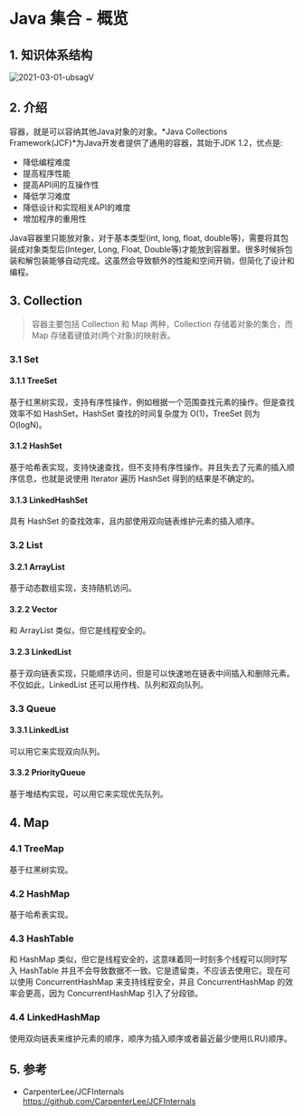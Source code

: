 # Java 集合 - 概览

## 1. 知识体系结构

![2021-03-01-ubsagV](https://image.ldbmcs.com/2021-03-01-ubsagV.jpg)

## 2. 介绍

容器，就是可以容纳其他Java对象的对象。*Java Collections Framework(JCF)*为Java开发者提供了通用的容器，其始于JDK 1.2，优点是:

- 降低编程难度
- 提高程序性能
- 提高API间的互操作性
- 降低学习难度
- 降低设计和实现相关API的难度
- 增加程序的重用性

Java容器里只能放对象，对于基本类型(int, long, float, double等)，需要将其包装成对象类型后(Integer, Long, Float, Double等)才能放到容器里。很多时候拆包装和解包装能够自动完成。这虽然会导致额外的性能和空间开销，但简化了设计和编程。

## 3. Collection

> 容器主要包括 Collection 和 Map 两种，Collection 存储着对象的集合，而 Map 存储着键值对(两个对象)的映射表。

### 3.1 Set

#### 3.1.1 TreeSet

基于红黑树实现，支持有序性操作，例如根据一个范围查找元素的操作。但是查找效率不如 HashSet，HashSet 查找的时间复杂度为 O(1)，TreeSet 则为 O(logN)。

#### 3.1.2 HashSet

基于哈希表实现，支持快速查找，但不支持有序性操作。并且失去了元素的插入顺序信息，也就是说使用 Iterator 遍历 HashSet 得到的结果是不确定的。

#### 3.1.3 LinkedHashSet

具有 HashSet 的查找效率，且内部使用双向链表维护元素的插入顺序。

### 3.2 List

#### 3.2.1 ArrayList

基于动态数组实现，支持随机访问。

#### 3.2.2 Vector

和 ArrayList 类似，但它是线程安全的。

#### 3.2.3 LinkedList

基于双向链表实现，只能顺序访问，但是可以快速地在链表中间插入和删除元素。不仅如此，LinkedList 还可以用作栈、队列和双向队列。

### 3.3 Queue

#### 3.3.1 LinkedList

可以用它来实现双向队列。

#### 3.3.2 PriorityQueue

基于堆结构实现，可以用它来实现优先队列。

## 4. Map

### 4.1 TreeMap

基于红黑树实现。

### 4.2 HashMap

基于哈希表实现。

### 4.3 HashTable

和 HashMap 类似，但它是线程安全的，这意味着同一时刻多个线程可以同时写入 HashTable 并且不会导致数据不一致。它是遗留类，不应该去使用它。现在可以使用 ConcurrentHashMap 来支持线程安全，并且 ConcurrentHashMap 的效率会更高，因为 ConcurrentHashMap 引入了分段锁。

### 4.4 LinkedHashMap

使用双向链表来维护元素的顺序，顺序为插入顺序或者最近最少使用(LRU)顺序。

## 5. 参考

- CarpenterLee/JCFInternals https://github.com/CarpenterLee/JCFInternals